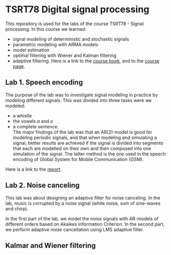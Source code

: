 # TSRT78 Digital signal processing

This repository is used for the labs of the course TSRT78 - Signal processing. In this course we learned:
- signal modeling of deterministic and stochastic signals
- parametric modeling with ARMA models
- model estimation
- optimal filtering with Wiener and Kalman filtering
- adaptive filtering.
Here is a link to the [course book](https://books.google.ch/books/about/Signal_Processing.html?id=UDlMygAACAAJ&source=kp_book_description&redir_esc=y), and to the [course page](https://liu.se/studieinfo/en/kurs/tsrt78/ht-2018).

## Lab 1. Speech encoding
The purpose of the lab was to investigate signal modeling in practice by modeling different signals. This was divided into three tasks were we modeled:
- a whistle
- the vowels _a_ and _o_
- a complete sentence.  
The major findings of the lab was that an AR(2)-model is good for modeling periodic signals, and that when modeling and simulating a signal, better results are achieved if the signal is divided into segments that each are modelled on their own and then composed into one simulation of the signal. The latter method is the one used in the speech encoding of Global System for Mobile Communication (GSM).

Here is a link to the [report](lab1/TSRT78_lab1_cassu286_matvi959_final.pdf).

## Lab 2. Noise canceling
This lab was about designing an adaptive filter for noise canceling. In the lab, music is corrupted by a noise signal (white noise, sum of sine-waves and chirp). 

In the first part of the lab, we model the noise signals with AR-models of different orders based on Akaikes Information Criterion. In the second part, we perform adaptive noise cancellation using LMS adaptive filter.

## Kalmar and Wiener filtering
